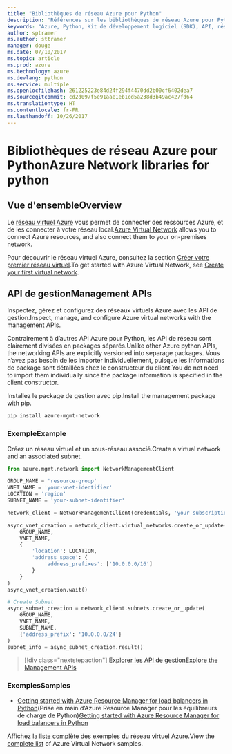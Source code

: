 ```yaml
---
title: "Bibliothèques de réseau Azure pour Python"
description: "Références sur les bibliothèques de réseau Azure pour Python"
keywords: "Azure, Python, Kit de développement logiciel (SDK), API, réseau"
author: sptramer
ms.author: sttramer
manager: douge
ms.date: 07/10/2017
ms.topic: article
ms.prod: azure
ms.technology: azure
ms.devlang: python
ms.service: multiple
ms.openlocfilehash: 261225223e84d24f294f4470dd2b00cf6402dea7
ms.sourcegitcommit: cd2d097f5e91aae1eb1cd5a238d3b49ac427fd64
ms.translationtype: HT
ms.contentlocale: fr-FR
ms.lasthandoff: 10/26/2017
---
```

# <a name="azure-network-libraries-for-python"></a><span data-ttu-id="4aaa8-104">Bibliothèques de réseau Azure pour Python</span><span class="sxs-lookup"><span data-stu-id="4aaa8-104">Azure Network libraries for python</span></span>

## <a name="overview"></a><span data-ttu-id="4aaa8-105">Vue d'ensemble</span><span class="sxs-lookup"><span data-stu-id="4aaa8-105">Overview</span></span>

<span data-ttu-id="4aaa8-106">Le [réseau virtuel Azure](/azure/virtual-network/virtual-networks-overview) vous permet de connecter des ressources Azure, et de les connecter à votre réseau local.</span><span class="sxs-lookup"><span data-stu-id="4aaa8-106">[Azure Virtual Network](/azure/virtual-network/virtual-networks-overview) allows you to connect Azure resources, and also connect them to your on-premises network.</span></span>

<span data-ttu-id="4aaa8-107">Pour découvrir le réseau virtuel Azure, consultez la section [Créer votre premier réseau virtuel](/azure/virtual-network/virtual-network-get-started-vnet-subnet).</span><span class="sxs-lookup"><span data-stu-id="4aaa8-107">To get started with Azure Virtual Network, see [Create your first virtual network](/azure/virtual-network/virtual-network-get-started-vnet-subnet).</span></span>

## <a name="management-apis"></a><span data-ttu-id="4aaa8-108">API de gestion</span><span class="sxs-lookup"><span data-stu-id="4aaa8-108">Management APIs</span></span>

<span data-ttu-id="4aaa8-109">Inspectez, gérez et configurez des réseaux virtuels Azure avec les API de gestion.</span><span class="sxs-lookup"><span data-stu-id="4aaa8-109">Inspect, manage, and configure Azure virtual networks with the management APIs.</span></span>

<span data-ttu-id="4aaa8-110">Contrairement à d’autres API Azure pour Python, les API de réseau sont clairement divisées en packages séparés.</span><span class="sxs-lookup"><span data-stu-id="4aaa8-110">Unlike other Azure python APIs, the networking APIs are explicitly versioned into separage packages.</span></span> <span data-ttu-id="4aaa8-111">Vous n’avez pas besoin de les importer individuellement, puisque les informations de package sont détaillées chez le constructeur du client.</span><span class="sxs-lookup"><span data-stu-id="4aaa8-111">You do not need to import them individually since the package information is specified in the client constructor.</span></span>

<span data-ttu-id="4aaa8-112">Installez le package de gestion avec pip.</span><span class="sxs-lookup"><span data-stu-id="4aaa8-112">Install the management package with pip.</span></span>

```bash
pip install azure-mgmt-network
```

### <a name="example"></a><span data-ttu-id="4aaa8-113">Exemple</span><span class="sxs-lookup"><span data-stu-id="4aaa8-113">Example</span></span>

<span data-ttu-id="4aaa8-114">Créez un réseau virtuel et un sous-réseau associé.</span><span class="sxs-lookup"><span data-stu-id="4aaa8-114">Create a virtual network and an associated subnet.</span></span>

```python
from azure.mgmt.network import NetworkManagementClient

GROUP_NAME = 'resource-group'
VNET_NAME = 'your-vnet-identifier'
LOCATION = 'region'
SUBNET_NAME = 'your-subnet-identifier'

network_client = NetworkManagementClient(credentials, 'your-subscription-id')

async_vnet_creation = network_client.virtual_networks.create_or_update(
    GROUP_NAME,
    VNET_NAME,
    {
        'location': LOCATION,
        'address_space': {
            'address_prefixes': ['10.0.0.0/16']
        }
    }
)
async_vnet_creation.wait()

# Create Subnet
async_subnet_creation = network_client.subnets.create_or_update(
    GROUP_NAME,
    VNET_NAME,
    SUBNET_NAME,
    {'address_prefix': '10.0.0.0/24'}
)
subnet_info = async_subnet_creation.result()
```

> [!div class="nextstepaction"]
> [<span data-ttu-id="4aaa8-115">Explorer les API de gestion</span><span class="sxs-lookup"><span data-stu-id="4aaa8-115">Explore the Management APIs</span></span>](/python/api/overview/azure/network/managementlibrary)

### <a name="samples"></a><span data-ttu-id="4aaa8-116">Exemples</span><span class="sxs-lookup"><span data-stu-id="4aaa8-116">Samples</span></span>

* <span data-ttu-id="4aaa8-117">[Getting started with Azure Resource Manager for load balancers in Python](https://azure.microsoft.com/en-us/resources/samples/network-python-manage-loadbalancer/)(Prise en main d’Azure Resource Manager pour les équilibreurs de charge de Python)</span><span class="sxs-lookup"><span data-stu-id="4aaa8-117">[Getting started with Azure Resource Manager for load balancers in Python](https://azure.microsoft.com/en-us/resources/samples/network-python-manage-loadbalancer/)</span></span>

<span data-ttu-id="4aaa8-118">Affichez la [liste complète](https://azure.microsoft.com/en-us/resources/samples/?platform=python&term=virtual%20network) des exemples du réseau virtuel Azure.</span><span class="sxs-lookup"><span data-stu-id="4aaa8-118">View the [complete list](https://azure.microsoft.com/en-us/resources/samples/?platform=python&term=virtual%20network) of Azure Virtual Network samples.</span></span>
